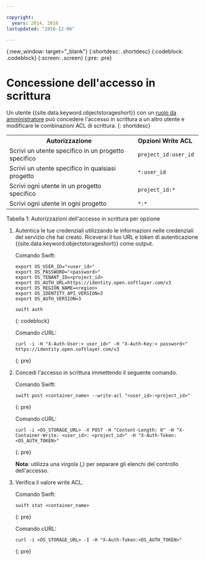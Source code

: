 ```yaml
---

copyright:
  years: 2014, 2016
lastupdated: "2016-12-06"

---
```

{:new_window: target="_blank"}
{:shortdesc: .shortdesc}
{:codeblock: .codeblock}
{:screen: .screen}
{:pre: .pre}


# Concessione dell'accesso in scrittura

Un utente {{site.data.keyword.objectstorageshort}} con un [ruolo da amministratore](/docs/services/ObjectStorage/os_access_types.html) può concedere l'accesso in scrittura a un altro utente e modificare le combinazioni ACL di scrittura.
{: shortdesc}

<table>
  <tr>
    <th> Autorizzazione </th>
    <th> Opzioni Write ACL </th>
  </tr>
  <tr>
    <td> Scrivi un utente specifico in un progetto specifico </td>
    <td> <code> project_id:user_id </code> </td>
  </tr>
  <tr>
    <td> Scrivi un utente specifico in qualsiasi progetto </td>
    <td> <code> &#42;:user_id </code> </td>
  </tr>
  <tr>
    <td> Scrivi ogni utente in un progetto specifico </td>
    <td>  <code> project_id:&#42; </code> </td>
  </tr>
  <tr>
    <td> Scrivi ogni utente in ogni progetto </td>
    <td>  <code> &#42;:&#42; </code> </td>
  </tr>
</table>

Tabella 1: Autorizzazioni dell'accesso in scrittura per opzione 



1. Autentica le tue credenziali utilizzando le informazioni nelle credenziali del servizio che hai creato.  Riceverai il tuo URL e token di autenticazione {{site.data.keyword.objectstorageshort}} come output.

    Comando Swift:

    ```
    export OS_USER_ID="<user_id>"
    export OS_PASSWORD="<password>"
    export OS_TENANT_ID=<project_id>
    export OS_AUTH_URL=https://identity.open.softlayer.com/v3
    export OS_REGION_NAME=<region>
    export OS_IDENTITY_API_VERSION=3
    export OS_AUTH_VERSION=3

    swift auth
    ```
    {: codeblock}

    Comando cURL:

    ```
    curl -i -H "X-Auth-User:< user_id>" -H "X-Auth-Key:< password>" https://identity.open.softlayer.com/v3
    ```
    {: pre}

2. Concedi l'accesso in scrittura immettendo il seguente comando. 

    Comando Swift:

    ```
    swift post <container_name> --write-acl "<user_id>:<project_id>"
    ```
    {: pre}

    Comando cURL:

    ```
    curl -i <OS_STORAGE_URL> -X POST -H "Content-Length: 0" -H "X-Container-Write: <user_id>: <project_id>" -H "X-Auth-Token:<OS_AUTH_TOKEN>"
    ```
    {: pre}

    **Nota**: utilizza una virgola (,) per separare gli elenchi del controllo dell'accesso.

3. Verifica il valore write ACL.

    Comando Swift:

    ```
    swift stat <container_name>
    ```
    {: pre}

    Comando cURL:

    ```
    curl -i <OS_STORAGE_URL> -I -H "X-Auth-Token:<OS_AUTH_TOKEN>"
    ```
    {: pre}
